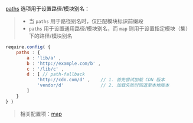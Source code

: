 [paths](http://requirejs.org/docs/api.html#config-paths) 选项用于设置路径/模块别名：

> - 当 `paths` 用于路径别名时，仅匹配模块标识前缀段
> - `paths` 用于设置通用路径/模块别名，而 `map` 则用于设置指定模块（集）下的路径/模块别名

```js
require.config( {
    paths : {
        a : 'lib/a' ,
        b : 'http://example.com/b' ,
        c : '/lib/c' ,
        d : [ // path-fallback
            'http://cdn.com/d' ,    // 1. 首先尝试加载 CDN 版本
            'vendor/d'              // 2. 加载失败时回退至本地版本
        ]
    }
} )
```

> 相关配置项：[map](http://requirejs.org/docs/api.html#config-map)
